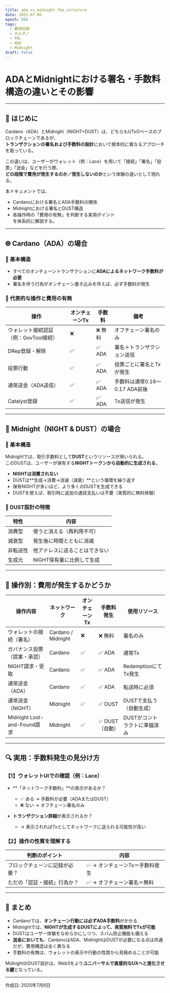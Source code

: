 ```yaml
---
title: ada_vs_midnight_fee_structure
date: 2025-07-06
epoch: 568
tags:
  - 観測記録
  - カルダノ
  - FBL
  - ADA
  - Midnight
draft: false
---
```


# ADAとMidnightにおける署名・手数料構造の違いとその影響


---

## 🧭 はじめに

Cardano（ADA）とMidnight（NIGHT+DUST）は、どちらもUTxOベースのブロックチェーンであるが、  
**トランザクションの署名および手数料の設計**において根本的に異なるアプローチを取っている。

この違いは、ユーザーがウォレット（例：Lace）を用いて「接続」「署名」「投票」「送金」などを行う際、  
**どの段階で費用が発生するのか／発生しないのか**という体験の違いとして現れる。

本ドキュメントでは、  
- Cardanoにおける署名とADA手数料の関係  
- Midnightにおける署名とDUST構造  
- 各操作時の「費用の有無」を判断する実用ポイント  
を体系的に解説する。

---

## 🌐 Cardano（ADA）の場合

### 🔹 基本構造
- すべてのオンチェーントランザクションに**ADAによるネットワーク手数料が必要**
- 署名を伴う行為がオンチェーン書き込みを伴えば、必ず手数料が発生

### 🔹 代表的な操作と費用の有無

| 操作 | オンチェーンTx | 手数料 | 備考 |
|------|----------------|--------|------|
| ウォレット接続認証（例：GovTool接続） | ❌ | ❌ 無料 | オフチェーン署名のみ |
| DRep登録・解除 | ✅ | ✅ ADA | 署名＋トランザクション送信 |
| 投票行動 | ✅ | ✅ ADA | 投票ごとに署名とTxが発生 |
| 通常送金（ADA送信） | ✅ | ✅ ADA | 手数料は通常0.16〜0.17 ADA前後 |
| Catalyst登録 | ✅ | ✅ ADA | Tx送信が発生 |

---

## 🌙 Midnight（NIGHT & DUST）の場合

### 🔹 基本構造
Midnightでは、取引手数料として**DUST**というリソースが用いられる。  
このDUSTは、ユーザーが保有する**NIGHTトークンから自動的に生成される**。

- **NIGHTは消費されない**
- DUSTは**生成→消費→消滅（減衰）**という循環を繰り返す
- 保有NIGHTが多いほど、より多くのDUSTを生成できる
- DUSTを使えば、取引時に追加の通貨支払いは不要（実質的に無料体験）

### 🔹 DUST設計の特徴

| 特性 | 内容 |
|------|------|
| 消費型 | 使うと消える（再利用不可） |
| 減衰型 | 発生後に時間とともに消滅 |
| 非転送性 | 他アドレスに送ることはできない |
| 生成元 | NIGHT保有量に比例して生成 |

---

## 🧾 操作別：費用が発生するかどうか

| 操作内容 | ネットワーク | オンチェーンTx | 手数料発生 | 使用リソース |
|----------|--------------|----------------|--------------|----------------|
| ウォレットの接続（署名） | Cardano / Midnight | ❌ | ❌ 無料 | 署名のみ |
| ガバナンス投票（提案・承認） | Cardano | ✅ | ✅ ADA | 通常Tx |
| NIGHT請求・受取 | Cardano | ✅ | ✅ ADA | RedemptionにてTx発生 |
| 通常送金（ADA） | Cardano | ✅ | ✅ ADA | 転送時に必須 |
| 通常送金（NIGHT） | Midnight | ✅ | ✅ DUST | DUSTで支払う（自動生成） |
| Midnight Lost-and-Found請求 | Midnight | ✅ | ✅ DUST（自動） | DUSTがコントラクトに準備済み |

---

## 🔍 実用：手数料発生の見分け方

### 【1】ウォレットUIでの確認（例：Lace）

- **「ネットワーク手数料」**の表示があるか？
  - ✅ ある → 手数料が必要（ADAまたはDUST）
  - ❌ ない → オフチェーン署名のみ

- **トランザクション詳細**が表示されるか？
  - → 表示されればTxとしてネットワークに送られる可能性が高い

### 【2】操作の性質を理解する

| 判断のポイント | 内容 |
|----------------|------|
| ブロックチェーンに記録が必要？ | ✅ → オンチェーンTx＝手数料発生 |
| ただの「認証・接続」行為か？ | ✅ → オフチェーン署名＝無料 |

---

## 🎯 まとめ

- Cardanoでは、**オンチェーン行動には必ずADA手数料**がかかる
- Midnightでは、**NIGHTが生成するDUSTによって、実質無料でTxが可能**
- DUSTはユーザー体験をなめらかにしつつ、スパム防止機能も備える
- **送金においても**、CardanoはADA、MidnightはDUSTが必要になる点は共通だが、費用構造は全く異なる
- 手数料の有無は、ウォレットの表示や行動の性質から見極めることが可能

MidnightのDUST設計は、Web3をより**ユニバーサルで直感的なUXへと進化させる鍵**となっている。

---
作成日: 2025年7月6日